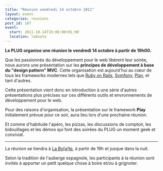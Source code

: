 ```yaml
---
title: "Réunion vendredi 14 octobre 2011"
layout: event
categories: reunions
post_id: 187
event:
  start: 2011-10-14T19:00:00+01:00
  location: laboate
---
```

**Le PLUG organise une réunion le vendredi 14 octobre à partir de 19h00.**

Que les passionnés du développement pour le web libèrent leur soirée, nous aurons une présentation sur les **principes de développement à base du "design pattern" MVC**. Cette organisation est aujourd'hui au cœur de tous les frameworks modernes tels que [Ruby on Rails](http://rubyonrails.org), [Symfony](http://symfony.com), [Play](http://www.playframework.org/), et tant d'autres.

Cette présentation vient donc en introduction à une série d'autres présentations plus précises sur ces différents outils et envronnements de développement pour le web.

Pour des raisons d'organisation, la présentation sur le framework **Play** initialement prévue pour ce soir, aura lieu lors d'une prochaine réunion.

Et comme d'habitude l'apéro, les pizzas, les discussions de comptoir, les bidouillages et les démos qui font des soirées du PLUG un moment geek et convivial.

----
La réunion se tiendra à [La Bo\[a\]te](http://laboate.com/), à partir de 19h et jusque dans la nuit.

Selon la tradition de l'auberge espagnole, les participants à la réunion sont invités à apporter un petit quelque chose à boire et/ou à grignoter.
